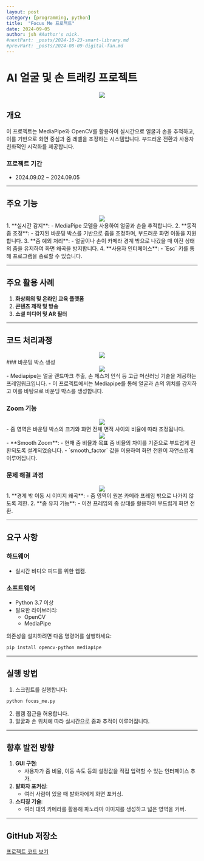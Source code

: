 ```yaml
---
layout: post
category: [programming, python]
title:  "Focus Me 프로젝트"
date: 2024-09-05
author: jsh #Author's nick.
#nextPart: _posts/2024-10-23-smart-library.md
#prevPart: _posts/2024-08-09-digital-fan.md
---
```


# AI 얼굴 및 손 트래킹 프로젝트
<div style="text-align: center;">
<a href="/assets/img/posts/focusme_main.jpg" data-lity>
  <img src="/assets/img/posts/focusme_main.jpg" style="width: auto; max-height: 500px;"/>
</a>
</div>

## 개요
이 프로젝트는 MediaPipe와 OpenCV를 활용하여 실시간으로 얼굴과 손을 추적하고, 이를 기반으로 화면 중심과 줌 레벨을 조정하는 시스템입니다. 부드러운 전환과 사용자 친화적인 시각화를 제공합니다.

### 프로젝트 기간
- 2024.09.02 ~ 2024.09.05

---

## 주요 기능
<div style="text-align: center;">
<a href="/assets/img/posts/focusme0.jpg" data-lity>
  <img src="/assets/img/posts/focusme0.jpg" style="width: auto; max-height: 500px;"/>
</a>
</div>
1. **실시간 감지**:
   - MediaPipe 모델을 사용하여 얼굴과 손을 추적합니다.
2. **동적 줌 조정**:
   - 감지된 바운딩 박스를 기반으로 줌을 조정하며, 부드러운 화면 이동을 지원합니다.
3. **줌 예외 처리**:
   - 얼굴이나 손이 카메라 경계 밖으로 나갔을 때 이전 상태의 줌을 유지하여 화면 왜곡을 방지합니다.   
4. **사용자 인터페이스**:
   - `Esc` 키를 통해 프로그램을 종료할 수 있습니다.

---

## 주요 활용 사례
1. **화상회의 및 온라인 교육 플랫폼**
2. **콘텐츠 제작 및 방송**
3. **소셜 미디어 및 AR 필터**

---

## 코드 처리과정
<div style="text-align: center;">
<a href="/assets/img/posts/focusme4.jpg" data-lity>
  <img src="/assets/img/posts/focusme4.jpg" style="width: auto; max-height: 500px;"/>
</a>
</div>
### 바운딩 박스 생성
<div style="text-align: center;">
<a href="/assets/img/posts/focusme1.jpg" data-lity>
  <img src="/assets/img/posts/focusme1.jpg" style="width: auto; max-height: 500px;"/>
</a>
</div>
- Mediapipe는 얼굴 랜드마크 추출, 손 제스처 인식 등 고급 머신러닝 기술을 제공하는 프레임워크입니다.
- 이 프로젝트에서는 Mediapipe를 통해 얼굴과 손의 위치를 감지하고 이를 바탕으로 바운딩 박스를 생성합니다.

### Zoom 기능
<div style="text-align: center;">
<a href="/assets/img/posts/focusme3.gif" data-lity>
  <img src="/assets/img/posts/focusme3.gif" style="width: auto; max-height: 500px;"/>
</a>
</div>
- 줌 영역은 바운딩 박스의 크기와 화면 전체 면적 사이의 비율에 따라 조정됩니다. 
<div style="text-align: center;">
<a href="/assets/img/posts/focusme2.gif" data-lity>
  <img src="/assets/img/posts/focusme2.gif" style="width: auto; max-height: 500px;"/>
</a>
</div>
- **Smooth Zoom**:
  - 현재 줌 비율과 목표 줌 비율의 차이를 기준으로 부드럽게 전환되도록 설계되었습니다.
  - `smooth_factor` 값을 이용하여 화면 전환이 자연스럽게 이루어집니다.

### 문제 해결 과정
<div style="text-align: center;">
<a href="/assets/img/posts/focusme5.gif" data-lity>
  <img src="/assets/img/posts/focusme5.gif" style="width: auto; max-height: 500px;"/>
</a>
</div>
1. **경계 밖 이동 시 이미지 왜곡**:
   - 줌 영역이 원본 카메라 프레임 밖으로 나가지 않도록 제한.
2. **줌 유지 기능**:
   - 이전 프레임의 줌 상태를 활용하여 부드럽게 화면 전환.

---

## 요구 사항

### 하드웨어
- 실시간 비디오 피드를 위한 웹캠.

### 소프트웨어
- Python 3.7 이상
- 필요한 라이브러리:
  - OpenCV
  - MediaPipe

의존성을 설치하려면 다음 명령어를 실행하세요:
```bash
pip install opencv-python mediapipe
```

---

## 실행 방법
1. 스크립트를 실행합니다:
```bash
python focus_me.py
```
2. 웹캠 접근을 허용합니다.
3. 얼굴과 손 위치에 따라 실시간으로 줌과 추적이 이루어집니다.

---

## 향후 발전 방향
1. **GUI 구현**:
   - 사용자가 줌 비율, 이동 속도 등의 설정값을 직접 입력할 수 있는 인터페이스 추가.
2. **발화자 포커싱**:
   - 여러 사람이 있을 때 발화자에게 화면 포커싱.
3. **스티칭 기술**:
   - 여러 대의 카메라를 활용해 파노라마 이미지를 생성하고 넓은 영역을 커버.

---

## GitHub 저장소
[프로젝트 코드 보기](https://github.com/radon99/radon99.github.io/tree/main/projects/FocusMe)



